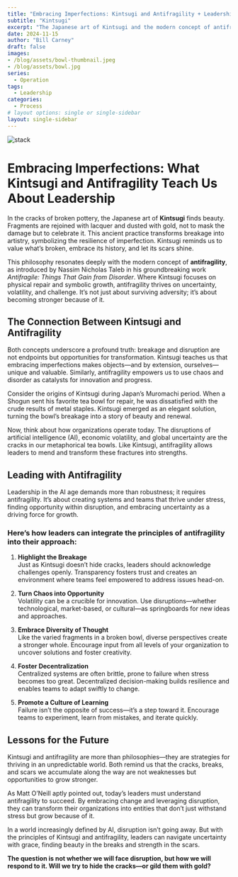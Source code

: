 ```yaml
---
title: "Embracing Imperfections: Kintsugi and Antifragility + Leadership"
subtitle: "Kintsugi"
excerpt: "The Japanese art of Kintsugi and the modern concept of antifragility offer lessons in leadership. Kintsugi transforms broken pottery into art by highlighting its cracks with golden lacquer, symbolizing beauty in imperfection and strength in repair. Similarly, antifragility, as coined by Nassim Nicholas Taleb, teaches us to thrive amid chaos, leveraging volatility and failure as opportunities for growth. For leaders, this means embracing challenges, fostering innovation, and building systems that don’t just endure disruption but grow stronger because of it."
date: 2024-11-15
author: "Bill Carney"
draft: false
images:
- /blog/assets/bowl-thumbnail.jpeg
- /blog/assets/bowl.jpg
series:
  - Operation
tags:
  - Leadership
categories:
  - Process
# layout options: single or single-sidebar
layout: single-sidebar
---
```


![stack](/blog/assets/bowl.jpg)


# Embracing Imperfections: What Kintsugi and Antifragility Teach Us About Leadership

In the cracks of broken pottery, the Japanese art of **Kintsugi** finds beauty. Fragments are rejoined with lacquer and dusted with gold, not to mask the damage but to celebrate it. This ancient practice transforms breakage into artistry, symbolizing the resilience of imperfection. Kintsugi reminds us to value what’s broken, embrace its history, and let its scars shine.

This philosophy resonates deeply with the modern concept of **antifragility**, as introduced by Nassim Nicholas Taleb in his groundbreaking work *Antifragile: Things That Gain from Disorder*. Where Kintsugi focuses on physical repair and symbolic growth, antifragility thrives on uncertainty, volatility, and challenge. It’s not just about surviving adversity; it’s about becoming stronger because of it.

## The Connection Between Kintsugi and Antifragility

Both concepts underscore a profound truth: breakage and disruption are not endpoints but opportunities for transformation. Kintsugi teaches us that embracing imperfections makes objects—and by extension, ourselves—unique and valuable. Similarly, antifragility empowers us to use chaos and disorder as catalysts for innovation and progress.

Consider the origins of Kintsugi during Japan’s Muromachi period. When a Shogun sent his favorite tea bowl for repair, he was dissatisfied with the crude results of metal staples. Kintsugi emerged as an elegant solution, turning the bowl’s breakage into a story of beauty and renewal.

Now, think about how organizations operate today. The disruptions of artificial intelligence (AI), economic volatility, and global uncertainty are the cracks in our metaphorical tea bowls. Like Kintsugi, antifragility allows leaders to mend and transform these fractures into strengths.

## Leading with Antifragility

Leadership in the AI age demands more than robustness; it requires antifragility. It’s about creating systems and teams that thrive under stress, finding opportunity within disruption, and embracing uncertainty as a driving force for growth.

### Here’s how leaders can integrate the principles of antifragility into their approach:

1. **Highlight the Breakage**  
   Just as Kintsugi doesn’t hide cracks, leaders should acknowledge challenges openly. Transparency fosters trust and creates an environment where teams feel empowered to address issues head-on.

2. **Turn Chaos into Opportunity**  
   Volatility can be a crucible for innovation. Use disruptions—whether technological, market-based, or cultural—as springboards for new ideas and approaches.

3. **Embrace Diversity of Thought**  
   Like the varied fragments in a broken bowl, diverse perspectives create a stronger whole. Encourage input from all levels of your organization to uncover solutions and foster creativity.

4. **Foster Decentralization**  
   Centralized systems are often brittle, prone to failure when stress becomes too great. Decentralized decision-making builds resilience and enables teams to adapt swiftly to change.

5. **Promote a Culture of Learning**  
   Failure isn’t the opposite of success—it’s a step toward it. Encourage teams to experiment, learn from mistakes, and iterate quickly.

## Lessons for the Future

Kintsugi and antifragility are more than philosophies—they are strategies for thriving in an unpredictable world. Both remind us that the cracks, breaks, and scars we accumulate along the way are not weaknesses but opportunities to grow stronger.

As Matt O’Neill aptly pointed out, today’s leaders must understand antifragility to succeed. By embracing change and leveraging disruption, they can transform their organizations into entities that don’t just withstand stress but grow because of it.

In a world increasingly defined by AI, disruption isn’t going away. But with the principles of Kintsugi and antifragility, leaders can navigate uncertainty with grace, finding beauty in the breaks and strength in the scars.

**The question is not whether we will face disruption, but how we will respond to it. Will we try to hide the cracks—or gild them with gold?**